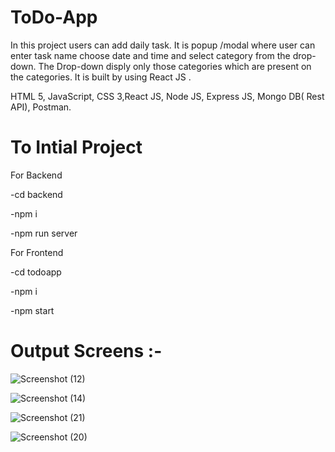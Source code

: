 # ToDo-App

In this project users can add daily task. It is popup /modal where user can enter task name choose date and time and select category from the drop-down. The Drop-down disply only those categories which are present on the categories. It is built by using React JS .

HTML 5, JavaScript, CSS 3,React JS, Node JS, Express JS, Mongo DB( Rest API), Postman.



# To Intial Project

For Backend

-cd backend

-npm i

-npm run server

For Frontend

-cd todoapp

-npm i

-npm start


# Output Screens :-


![Screenshot (12)](https://user-images.githubusercontent.com/106462901/181192541-b3f6100e-5054-4217-8e74-c2261331d349.png)



![Screenshot (14)](https://user-images.githubusercontent.com/106462901/181192561-ea077e2d-652d-47e6-994e-840766b645a5.png)



![Screenshot (21)](https://user-images.githubusercontent.com/106462901/181192591-c769c863-9a38-4892-9f46-b39a450f2513.png)



![Screenshot (20)](https://user-images.githubusercontent.com/106462901/181192621-3669ff46-a959-4313-a364-c930baeda757.png)
